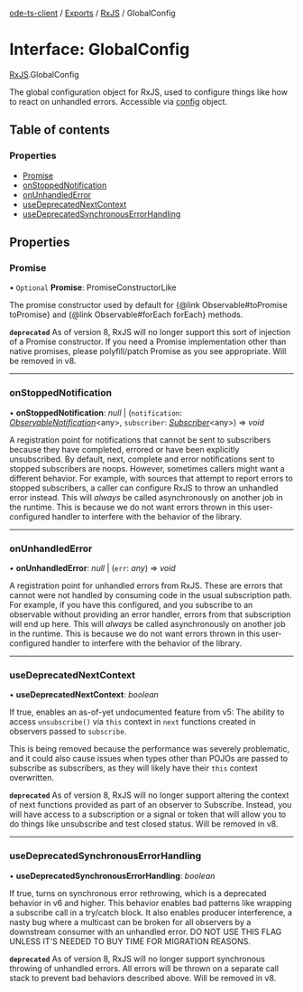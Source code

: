 [ode-ts-client](../README.md) / [Exports](../modules.md) / [RxJS](../modules/rxjs.md) / GlobalConfig

# Interface: GlobalConfig

[RxJS](../modules/rxjs.md).GlobalConfig

The global configuration object for RxJS, used to configure things
like how to react on unhandled errors. Accessible via [config](../modules/rxjs.md#config)
object.

## Table of contents

### Properties

- [Promise](rxjs.globalconfig.md#promise)
- [onStoppedNotification](rxjs.globalconfig.md#onstoppednotification)
- [onUnhandledError](rxjs.globalconfig.md#onunhandlederror)
- [useDeprecatedNextContext](rxjs.globalconfig.md#usedeprecatednextcontext)
- [useDeprecatedSynchronousErrorHandling](rxjs.globalconfig.md#usedeprecatedsynchronouserrorhandling)

## Properties

### Promise

• `Optional` **Promise**: PromiseConstructorLike

The promise constructor used by default for {@link Observable#toPromise toPromise} and {@link Observable#forEach forEach}
methods.

**`deprecated`** As of version 8, RxJS will no longer support this sort of injection of a
Promise constructor. If you need a Promise implementation other than native promises,
please polyfill/patch Promise as you see appropriate. Will be removed in v8.

___

### onStoppedNotification

• **onStoppedNotification**: *null* \| (`notification`: [*ObservableNotification*](../modules/rxjs.md#observablenotification)<any\>, `subscriber`: [*Subscriber*](../classes/rxjs.subscriber.md)<any\>) => *void*

A registration point for notifications that cannot be sent to subscribers because they
have completed, errored or have been explicitly unsubscribed. By default, next, complete
and error notifications sent to stopped subscribers are noops. However, sometimes callers
might want a different behavior. For example, with sources that attempt to report errors
to stopped subscribers, a caller can configure RxJS to throw an unhandled error instead.
This will _always_ be called asynchronously on another job in the runtime. This is because
we do not want errors thrown in this user-configured handler to interfere with the
behavior of the library.

___

### onUnhandledError

• **onUnhandledError**: *null* \| (`err`: *any*) => *void*

A registration point for unhandled errors from RxJS. These are errors that
cannot were not handled by consuming code in the usual subscription path. For
example, if you have this configured, and you subscribe to an observable without
providing an error handler, errors from that subscription will end up here. This
will _always_ be called asynchronously on another job in the runtime. This is because
we do not want errors thrown in this user-configured handler to interfere with the
behavior of the library.

___

### useDeprecatedNextContext

• **useDeprecatedNextContext**: *boolean*

If true, enables an as-of-yet undocumented feature from v5: The ability to access
`unsubscribe()` via `this` context in `next` functions created in observers passed
to `subscribe`.

This is being removed because the performance was severely problematic, and it could also cause
issues when types other than POJOs are passed to subscribe as subscribers, as they will likely have
their `this` context overwritten.

**`deprecated`** As of version 8, RxJS will no longer support altering the
context of next functions provided as part of an observer to Subscribe. Instead,
you will have access to a subscription or a signal or token that will allow you to do things like
unsubscribe and test closed status. Will be removed in v8.

___

### useDeprecatedSynchronousErrorHandling

• **useDeprecatedSynchronousErrorHandling**: *boolean*

If true, turns on synchronous error rethrowing, which is a deprecated behavior
in v6 and higher. This behavior enables bad patterns like wrapping a subscribe
call in a try/catch block. It also enables producer interference, a nasty bug
where a multicast can be broken for all observers by a downstream consumer with
an unhandled error. DO NOT USE THIS FLAG UNLESS IT'S NEEDED TO BUY TIME
FOR MIGRATION REASONS.

**`deprecated`** As of version 8, RxJS will no longer support synchronous throwing
of unhandled errors. All errors will be thrown on a separate call stack to prevent bad
behaviors described above. Will be removed in v8.
